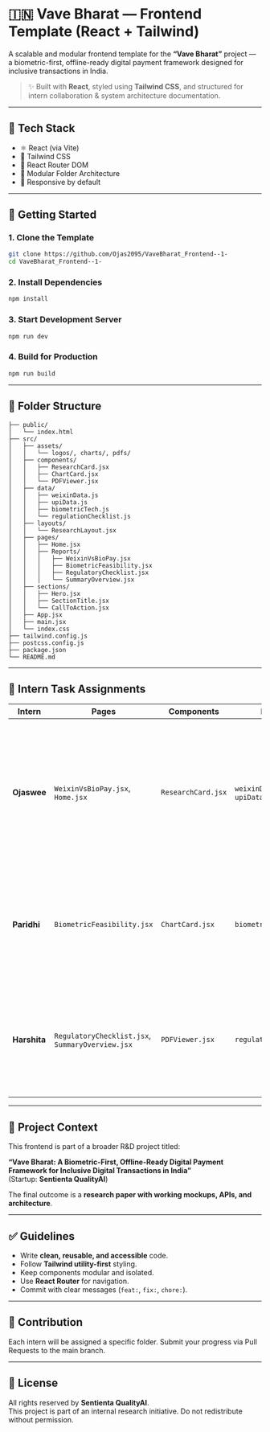 # 🇮🇳 Vave Bharat — Frontend Template (React + Tailwind)

A scalable and modular frontend template for the **“Vave Bharat”** project — a biometric-first, offline-ready digital payment framework designed for inclusive transactions in India.

> ✨ Built with **React**, styled using **Tailwind CSS**, and structured for intern collaboration & system architecture documentation.

---

## 🧰 Tech Stack

- ⚛️ React (via Vite)
- 💨 Tailwind CSS
- 🔁 React Router DOM
- 📁 Modular Folder Architecture
- 📱 Responsive by default

---

## 🚀 Getting Started

### 1. Clone the Template

```bash
git clone https://github.com/Ojas2095/VaveBharat_Frontend--1-
cd VaveBharat_Frontend--1-
```

### 2. Install Dependencies

```bash
npm install
```

### 3. Start Development Server

```bash
npm run dev
```

### 4. Build for Production

```bash
npm run build
```

---

## 📁 Folder Structure

```
├── public/
│   └── index.html
├── src/
│   ├── assets/
│   │   └── logos/, charts/, pdfs/
│   ├── components/
│   │   ├── ResearchCard.jsx
│   │   ├── ChartCard.jsx
│   │   └── PDFViewer.jsx
│   ├── data/
│   │   ├── weixinData.js
│   │   ├── upiData.js
│   │   ├── biometricTech.js
│   │   └── regulationChecklist.js
│   ├── layouts/
│   │   └── ResearchLayout.jsx
│   ├── pages/
│   │   ├── Home.jsx
│   │   ├── Reports/
│   │   │   ├── WeixinVsBioPay.jsx
│   │   │   ├── BiometricFeasibility.jsx
│   │   │   ├── RegulatoryChecklist.jsx
│   │   │   └── SummaryOverview.jsx
│   ├── sections/
│   │   ├── Hero.jsx
│   │   ├── SectionTitle.jsx
│   │   └── CallToAction.jsx
│   ├── App.jsx
│   ├── main.jsx
│   └── index.css
├── tailwind.config.js
├── postcss.config.js
├── package.json
└── README.md
```

---

## 👥 Intern Task Assignments

| Intern      | Pages                                                  | Components         | Data Files                            | Description |
|-------------|--------------------------------------------------------|--------------------|----------------------------------------|-------------|
| **Ojaswee** | `WeixinVsBioPay.jsx`, `Home.jsx`                       | `ResearchCard.jsx` | `weixinData.js`, `upiData.js`         | 🔍 Analyze and visually present a comparative report between Weixin Pay and BioPay Bharat, focusing on architecture, biometrics, and offline readiness. |
| **Paridhi** | `BiometricFeasibility.jsx`                             | `ChartCard.jsx`    | `biometricTech.js`                    | 📊 Research biometric technology (PalmID, VeinID, IR sensors) and visualize feasibility in low-resource Indian environments. |
| **Harshita**| `RegulatoryChecklist.jsx`, `SummaryOverview.jsx`       | `PDFViewer.jsx`    | `regulationChecklist.js`             | 📑 Break down RBI, Aadhaar, and UPI compliance rules; summarize findings in a PDF-style layout for report submission. |

---

## 🧠 Project Context

This frontend is part of a broader R&D project titled:

**“Vave Bharat: A Biometric-First, Offline-Ready Digital Payment Framework for Inclusive Digital Transactions in India”**  
(Startup: **Sentienta QualityAI**)

The final outcome is a **research paper with working mockups, APIs, and architecture**.

---

## ✅ Guidelines

- Write **clean, reusable, and accessible** code.
- Follow **Tailwind utility-first** styling.
- Keep components modular and isolated.
- Use **React Router** for navigation.
- Commit with clear messages (`feat:`, `fix:`, `chore:`).

---

## 🙌 Contribution

Each intern will be assigned a specific folder. Submit your progress via Pull Requests to the main branch.

---

## 📄 License

All rights reserved by **Sentienta QualityAI**.  
This project is part of an internal research initiative. Do not redistribute without permission.
